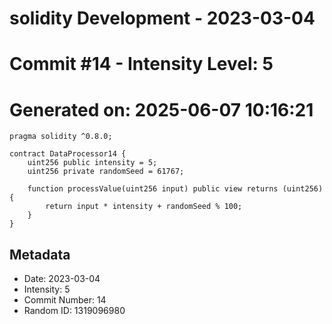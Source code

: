 ﻿# solidity Development - 2023-03-04
# Commit #14 - Intensity Level: 5
# Generated on: 2025-06-07 10:16:21
```solidity
pragma solidity ^0.8.0;

contract DataProcessor14 {
    uint256 public intensity = 5;
    uint256 private randomSeed = 61767;

    function processValue(uint256 input) public view returns (uint256) {
        return input * intensity + randomSeed % 100;
    }
}
```
## Metadata
- Date: 2023-03-04
- Intensity: 5
- Commit Number: 14
- Random ID: 1319096980
